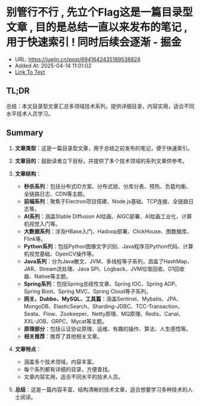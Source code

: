# 别管行不行 , 先立个Flag这是一篇目录型文章 , 目的是总结一直以来发布的笔记 , 用于快速索引 ! 同时后续会逐渐 - 掘金
- URL: https://juejin.cn/post/6941642435189538824
- Added At: 2025-04-14 11:01:02
- [Link To Text](2025-04-14-别管行不行-,-先立个flag这是一篇目录型文章-,-目的是总结一直以来发布的笔记-,-用于快速索引-!-同时后续会逐渐---掘金_raw.md)

## TL;DR
总结：本文目录型文章汇总多领域技术系列，提供详细目录，内容实用，适合不同水平技术人员学习。

## Summary
1. **文章类型**：这是一篇目录型文章，用于总结之前发布的笔记，便于快速索引。

2. **文章目的**：鼓励读者立下目标，并提供了多个技术领域的系列文章供参考。

3. **文章结构**：
   - **秒杀系列**：包括分布式ID方案、分布式锁、分库分表、预热、负载均衡、全链路日志、CDN等主题。
   - **前端系列**：聚焦于Electron项目搭建、Node.js基础、TCP连接、全链路日志等。
   - **AI系列**：涵盖Stable Diffusion AI绘画、AIGC部署、AI绘画工业化、计算机视觉入门等。
   - **大数据系列**：涉及HBase入门、Hadoop部署、ClickHouse、图数据库、Flink等。
   - **Python系列**：包括Python图像文字识别、Java程序员Python代码、计算机视觉基础、OpenCV操作等。
   - **Java系列**：分为Java散文、JVM、多线程等子系列，涵盖了HashMap、JAR、Stream流处理、Java SPI、Logback、JVM垃圾回收、G1回收器、Native等主题。
   - **Spring系列**：包括Spring总结性文章、Spring IOC、Spring AOP、Spring Boot、Spring MVC、Spring Cloud等子系列。
   - **网关、Dubbo、MySQL、工具篇**：涵盖Sentinel、Mybatis、JPA、MongoDB、ElasticSearch、Sharding-JDBC、TCC-Transaction、Seata、Flow、Zookeeper、Netty原理、MQ原理、Redis、Canal、XXL-JOB、GRPC、Mycat等主题。
   - **原理部分**：包括认证协议原理、运维、有趣的操作、算法、人生感悟等。
   - **相关推荐**：推荐了其他相关文章。

4. **文章特点**：
   - 涵盖多个技术领域，内容丰富。
   - 每个系列都有详细的目录，方便查找。
   - 文章内容实用，适合不同水平的技术人员。

5. **总结**：这是一篇内容丰富、结构清晰的技术文章，适合想要学习多种技术的人士阅读。

